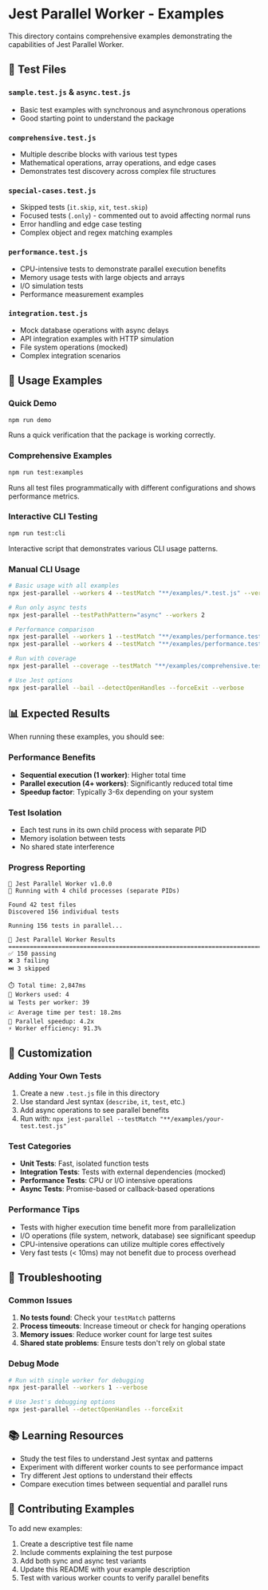 # Jest Parallel Worker - Examples

This directory contains comprehensive examples demonstrating the capabilities of Jest Parallel Worker.

## 📁 Test Files

### `sample.test.js` & `async.test.js`
- Basic test examples with synchronous and asynchronous operations
- Good starting point to understand the package

### `comprehensive.test.js`
- Multiple describe blocks with various test types
- Mathematical operations, array operations, and edge cases
- Demonstrates test discovery across complex file structures

### `special-cases.test.js`
- Skipped tests (`it.skip`, `xit`, `test.skip`)
- Focused tests (`.only`) - commented out to avoid affecting normal runs
- Error handling and edge case testing
- Complex object and regex matching examples

### `performance.test.js`
- CPU-intensive tests to demonstrate parallel execution benefits
- Memory usage tests with large objects and arrays
- I/O simulation tests
- Performance measurement examples

### `integration.test.js`
- Mock database operations with async delays
- API integration examples with HTTP simulation
- File system operations (mocked)
- Complex integration scenarios

## 🚀 Usage Examples

### Quick Demo
```bash
npm run demo
```
Runs a quick verification that the package is working correctly.

### Comprehensive Examples
```bash
npm run test:examples
```
Runs all test files programmatically with different configurations and shows performance metrics.

### Interactive CLI Testing
```bash
npm run test:cli
```
Interactive script that demonstrates various CLI usage patterns.

### Manual CLI Usage
```bash
# Basic usage with all examples
npx jest-parallel --workers 4 --testMatch "**/examples/*.test.js" --verbose

# Run only async tests
npx jest-parallel --testPathPattern="async" --workers 2

# Performance comparison
npx jest-parallel --workers 1 --testMatch "**/examples/performance.test.js"
npx jest-parallel --workers 4 --testMatch "**/examples/performance.test.js"

# Run with coverage
npx jest-parallel --coverage --testMatch "**/examples/comprehensive.test.js"

# Use Jest options
npx jest-parallel --bail --detectOpenHandles --forceExit --verbose
```

## 📊 Expected Results

When running these examples, you should see:

### Performance Benefits
- **Sequential execution (1 worker)**: Higher total time
- **Parallel execution (4+ workers)**: Significantly reduced total time
- **Speedup factor**: Typically 3-6x depending on your system

### Test Isolation
- Each test runs in its own child process with separate PID
- Memory isolation between tests
- No shared state interference

### Progress Reporting
```
🧪 Jest Parallel Worker v1.0.0
🔧 Running with 4 child processes (separate PIDs)

Found 42 test files
Discovered 156 individual tests

Running 156 tests in parallel...

🧪 Jest Parallel Worker Results
================================================================================
✅ 150 passing
❌ 3 failing
⏭️ 3 skipped

⏱️ Total time: 2,847ms
🔧 Workers used: 4
📊 Tests per worker: 39
📈 Average time per test: 18.2ms
🚀 Parallel speedup: 4.2x
⚡ Worker efficiency: 91.3%
```

## 🔧 Customization

### Adding Your Own Tests
1. Create a new `.test.js` file in this directory
2. Use standard Jest syntax (`describe`, `it`, `test`, etc.)
3. Add async operations to see parallel benefits
4. Run with: `npx jest-parallel --testMatch "**/examples/your-test.test.js"`

### Test Categories
- **Unit Tests**: Fast, isolated function tests
- **Integration Tests**: Tests with external dependencies (mocked)
- **Performance Tests**: CPU or I/O intensive operations
- **Async Tests**: Promise-based or callback-based operations

### Performance Tips
- Tests with higher execution time benefit more from parallelization
- I/O operations (file system, network, database) see significant speedup
- CPU-intensive operations can utilize multiple cores effectively
- Very fast tests (< 10ms) may not benefit due to process overhead

## 🐛 Troubleshooting

### Common Issues
1. **No tests found**: Check your `testMatch` patterns
2. **Process timeouts**: Increase timeout or check for hanging operations
3. **Memory issues**: Reduce worker count for large test suites
4. **Shared state problems**: Ensure tests don't rely on global state

### Debug Mode
```bash
# Run with single worker for debugging
npx jest-parallel --workers 1 --verbose

# Use Jest's debugging options
npx jest-parallel --detectOpenHandles --forceExit
```

## 📚 Learning Resources

- Study the test files to understand Jest syntax and patterns
- Experiment with different worker counts to see performance impact
- Try different Jest options to understand their effects
- Compare execution times between sequential and parallel runs

## 🤝 Contributing Examples

To add new examples:
1. Create a descriptive test file name
2. Include comments explaining the test purpose
3. Add both sync and async test variants
4. Update this README with your example description
5. Test with various worker counts to verify parallel benefits